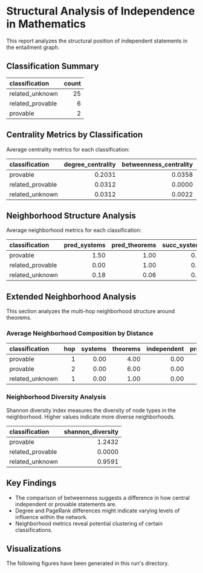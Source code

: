 # Structural Analysis of Independence in Mathematics

This report analyzes the structural position of independent statements in the entailment graph.

## Classification Summary

| classification   |   count |
|:-----------------|--------:|
| related_unknown  |      25 |
| related_provable |       6 |
| provable         |       2 |

## Centrality Metrics by Classification

Average centrality metrics for each classification:

| classification   |   degree_centrality |   betweenness_centrality |   closeness_centrality |   pagerank |
|:-----------------|--------------------:|-------------------------:|-----------------------:|-----------:|
| provable         |              0.2031 |                   0.0358 |                 0.1292 |     0.0742 |
| related_provable |              0.0312 |                   0.0000 |                 0.1055 |     0.0298 |
| related_unknown  |              0.0312 |                   0.0022 |                 0.0211 |     0.0269 |

## Neighborhood Structure Analysis

Average neighborhood metrics for each classification:

| classification   |   pred_systems |   pred_theorems |   succ_systems |   succ_theorems |   independent_neighbors |   provable_neighbors |   neighborhood_size |
|:-----------------|---------------:|----------------:|---------------:|----------------:|------------------------:|---------------------:|--------------------:|
| provable         |           1.50 |            1.00 |           0.00 |            4.00 |                    0.00 |                 2.00 |                6.50 |
| related_provable |           0.00 |            1.00 |           0.00 |            0.00 |                    0.00 |                 1.00 |                1.00 |
| related_unknown  |           0.18 |            0.06 |           0.00 |            0.06 |                    0.00 |                 0.00 |                0.29 |

## Extended Neighborhood Analysis

This section analyzes the multi-hop neighborhood structure around theorems.

### Average Neighborhood Composition by Distance

| classification   |   hop |   systems |   theorems |   independent |   provable |   total |
|:-----------------|------:|----------:|-----------:|--------------:|-----------:|--------:|
| provable         |     1 |      0.00 |       4.00 |          0.00 |       1.00 |    4.00 |
| provable         |     2 |      0.00 |       6.00 |          0.00 |       0.00 |    6.00 |
| related_unknown  |     1 |      0.00 |       1.00 |          0.00 |       0.00 |    1.00 |

### Neighborhood Diversity Analysis

Shannon diversity index measures the diversity of node types in the neighborhood.
Higher values indicate more diverse neighborhoods.

| classification   |   shannon_diversity |
|:-----------------|--------------------:|
| provable         |              1.2432 |
| related_provable |              0.0000 |
| related_unknown  |              0.9591 |

## Key Findings

- The comparison of betweenness suggests a difference in how central independent or provable statements are.
- Degree and PageRank differences might indicate varying levels of influence within the network.
- Neighborhood metrics reveal potential clustering of certain classifications.

## Visualizations

The following figures have been generated in this run's directory.

